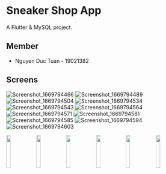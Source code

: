 # Sneaker Shop App

A Flutter & MySQL project.

## Member

* Nguyen Duc Tuan - 19021382

## Screens
![Screenshot_1669794466](https://user-images.githubusercontent.com/64391055/204737963-144f4522-e674-4862-9bb5-5b26f610ec00.png)
![Screenshot_1669794489](https://user-images.githubusercontent.com/64391055/204737986-720718f9-f38f-49da-bf7f-da689ddbad26.png)
![Screenshot_1669794504](https://user-images.githubusercontent.com/64391055/204737998-c9e2ed6f-ce5c-4d29-828d-29253206ded4.png)
![Screenshot_1669794534](https://user-images.githubusercontent.com/64391055/204738024-159717b4-5e38-4b7d-a9a6-0d55eaf2f9e0.png)
![Screenshot_1669794543](https://user-images.githubusercontent.com/64391055/204738028-551d798b-defa-4f56-83ef-457fa4c81c21.png)
![Screenshot_1669794564](https://user-images.githubusercontent.com/64391055/204738035-8a191250-f358-40af-b235-bd1ce1141c53.png)
![Screenshot_1669794571](https://user-images.githubusercontent.com/64391055/204738045-c988934a-f298-4421-8d31-1a7a139ae589.png)
![Screenshot_1669794581](https://user-images.githubusercontent.com/64391055/204738052-22af00fe-657f-4cd5-863b-968a777d04f6.png)
![Screenshot_1669794585](https://user-images.githubusercontent.com/64391055/204738059-2fbf3f57-8724-41d6-8db2-74b2845a39e7.png)
![Screenshot_1669794594](https://user-images.githubusercontent.com/64391055/204738062-8720f266-c9ee-4ac2-9465-dff6c1520f2a.png)
![Screenshot_1669794603](https://user-images.githubusercontent.com/64391055/204738068-eee5b0f6-2fe5-4f1f-ac93-ae77873b9d92.png)

<img src="https://cloud.githubusercontent.com/assets/4307137/10105283/251b6868-63ae-11e5-9918-b789d9d682ec.png" width="15%"></img> 
<img src="https://cloud.githubusercontent.com/assets/4307137/10105290/2a183f3a-63ae-11e5-9380-50d9f6d8afd6.png" width="15%"></img> 
<img src="https://cloud.githubusercontent.com/assets/4307137/10105284/26aa7ad4-63ae-11e5-88b7-bc523a095c9f.png" width="15%"></img> 
<img src="https://cloud.githubusercontent.com/assets/4307137/10105288/28698fae-63ae-11e5-8ba7-a62360a8e8a7.png" width="15%"></img> 
<img src="https://cloud.githubusercontent.com/assets/4307137/10105283/251b6868-63ae-11e5-9918-b789d9d682ec.png" width="15%"></img> 
<img src="https://cloud.githubusercontent.com/assets/4307137/10105290/2a183f3a-63ae-11e5-9380-50d9f6d8afd6.png" width="15%"></img> 
